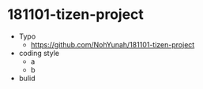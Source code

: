 # 181101-tizen-project


* Typo
  * https://github.com/NohYunah/181101-tizen-project
* coding style
  * a
  * b
* bulid
